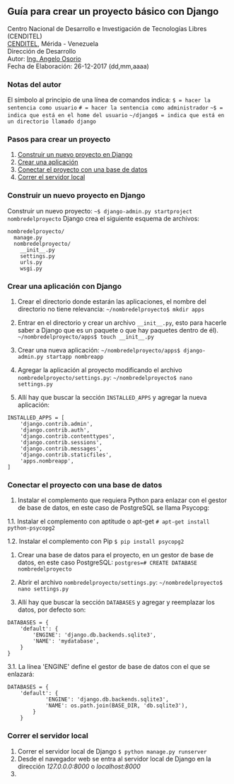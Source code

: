 ## Guía para crear un proyecto básico con Django
Centro Nacional de Desarrollo e Investigación de Tecnologías Libres (CENDITEL) <br>
[CENDITEL](https://www.cenditel.gob.ve/), Mérida - Venezuela<br>
Dirección de Desarrollo<br>
Autor: [Ing. Angelo Osorio](https://twitter.com/Engel_PAIN)<br>
Fecha de Elaboración: 26-12-2017 (dd,mm,aaaa)

### Notas del autor
El símbolo al principio de una línea de comandos indica:
    `$ = hacer la sentencia como usuario`
    `# = hacer la sentencia como administrador`
    `~$ = indica que está en el home del usuario`
    `~/django$ = indica que está en un directorio llamado django`

### Pasos para crear un proyecto
1. [Construir un nuevo proyecto en Django](#construir-un-nuevo-proyecto-en-django)
2. [Crear una aplicación](#crear-una-aplicaci%C3%B3n-con-Django)
3. [Conectar el proyecto con una base de datos](#conectar-el-proyecto-con-una-base-de-datos)
3. [Correr el servidor local](#correr-el-servidor-local)

### Construir un nuevo proyecto en Django
Construir un nuevo proyecto:
    `~$ django-admin.py startproject nombredelproyecto`
Django crea el siguiente esquema de archivos:
```
nombredelproyecto/
  manage.py
  nombredelproyecto/
    __init__.py
    settings.py
    urls.py
    wsgi.py
```

### Crear una aplicación con Django
1. Crear el directorio donde estarán las aplicaciones, el nombre del directorio no tiene relevancia:
    `~/nombredelproyecto$ mkdir apps`

2. Entrar en el directorio y crear un archivo `__init__.py`, esto para hacerle saber a Django que es
un paquete o que hay paquetes dentro de él).
    `~/nombredelproyecto/apps$ touch __init__.py`

4. Crear una nueva aplicación:
    `~/nombredelproyecto/apps$ django-admin.py startapp nombreapp`

5. Agregar la aplicación al proyecto modificando el archivo `nombredelproyecto/settings.py`:
    `~/nombredelproyecto$ nano settings.py`

6. Allí hay que buscar la sección `INSTALLED_APPS` y agregar la nueva aplicación:
```
INSTALLED_APPS = [
    'django.contrib.admin',
    'django.contrib.auth',
    'django.contrib.contenttypes',
    'django.contrib.sessions',
    'django.contrib.messages',
    'django.contrib.staticfiles',
    'apps.nombreapp',
]
```

### Conectar el proyecto con una base de datos

1. Instalar el complemento que requiera Python para enlazar con el gestor de base de datos,
en este caso de PostgreSQL se llama Psycopg:
    
1.1. Instalar el complemento con aptitude o apt-get
    `# apt-get install python-psycopg2`
    
1.2. Instalar el complemento con Pip
    `$ pip install psycopg2`

1. Crear una base de datos para el proyecto, en un gestor de base de datos, en este caso PostgreSQL:
    `postgres=# CREATE DATABASE nombredelproyecto`

2. Abrir el archivo `nombredelproyecto/settings.py`:
    `~/nombredelproyecto$ nano settings.py`

3. Allí hay que buscar la sección `DATABASES` y agregar y reemplazar los datos, por defecto son:
```
DATABASES = {
    'default': {
        'ENGINE': 'django.db.backends.sqlite3',
        'NAME': 'mydatabase',
    }
}
```
3.1. La línea 'ENGINE' define el gestor de base de datos con el que se enlazará:



```
DATABASES = {
    'default': {
            'ENGINE': 'django.db.backends.sqlite3',
            'NAME': os.path.join(BASE_DIR, 'db.sqlite3'),
        }
    }
```

### Correr el servidor local

1. Correr el servidor local de Django
    `$ python manage.py runserver`
2. Desde el navegador web se entra al servidor local de Django en la dirección _127.0.0.0:8000_ o
_localhost:8000_
3.
